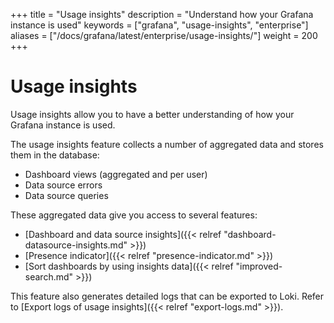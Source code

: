 +++
title = "Usage insights"
description = "Understand how your Grafana instance is used"
keywords = ["grafana", "usage-insights", "enterprise"]
aliases = ["/docs/grafana/latest/enterprise/usage-insights/"]
weight = 200
+++

# Usage insights

Usage insights allow you to have a better understanding of how your Grafana instance is used. 

The usage insights feature collects a number of aggregated data and stores them in the database:
- Dashboard views (aggregated and per user)
- Data source errors
- Data source queries

These aggregated data give you access to several features:
- [Dashboard and data source insights]({{< relref "dashboard-datasource-insights.md" >}})
- [Presence indicator]({{< relref "presence-indicator.md" >}})
- [Sort dashboards by using insights data]({{< relref "improved-search.md" >}})

This feature also generates detailed logs that can be exported to Loki. Refer to [Export logs of usage insights]({{< relref "export-logs.md" >}}).
